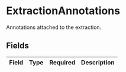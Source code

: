 # ExtractionAnnotations

Annotations attached to the extraction.


## Fields

| Field       | Type        | Required    | Description |
| ----------- | ----------- | ----------- | ----------- |